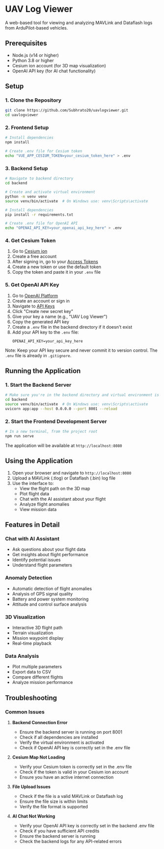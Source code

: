 # UAV Log Viewer

A web-based tool for viewing and analyzing MAVLink and Dataflash logs from ArduPilot-based vehicles.


## Prerequisites

- Node.js (v14 or higher)
- Python 3.8 or higher
- Cesium ion account (for 3D map visualization)
- OpenAI API key (for AI chat functionality)

## Setup

### 1. Clone the Repository

```bash
git clone https://github.com/Subhrato20/uavlogviewer.git
cd uavlogviewer
```

### 2. Frontend Setup

```bash
# Install dependencies
npm install

# Create .env file for Cesium token
echo "VUE_APP_CESIUM_TOKEN=your_cesium_token_here" > .env
```

### 3. Backend Setup

```bash
# Navigate to backend directory
cd backend

# Create and activate virtual environment
python -m venv venv
source venv/bin/activate  # On Windows use: venv\Scripts\activate

# Install dependencies
pip install -r requirements.txt

# Create .env file for OpenAI API
echo "OPENAI_API_KEY=your_openai_api_key_here" > .env
```

### 4. Get Cesium Token

1. Go to [Cesium ion](https://cesium.com/ion/signup)
2. Create a free account
3. After signing in, go to your [Access Tokens](https://cesium.com/ion/tokens)
4. Create a new token or use the default token
5. Copy the token and paste it in your `.env` file

### 5. Get OpenAI API Key

1. Go to [OpenAI Platform](https://platform.openai.com/signup)
2. Create an account or sign in
3. Navigate to [API Keys](https://platform.openai.com/api-keys)
4. Click "Create new secret key"
5. Give your key a name (e.g., "UAV Log Viewer")
6. Copy the generated API key
7. Create a `.env` file in the backend directory if it doesn't exist
8. Add your API key to the `.env` file:
   ```
   OPENAI_API_KEY=your_api_key_here
   ```

Note: Keep your API key secure and never commit it to version control. The `.env` file is already in `.gitignore`.

## Running the Application

### 1. Start the Backend Server

```bash
# Make sure you're in the backend directory and virtual environment is activated
cd backend
source venv/bin/activate  # On Windows use: venv\Scripts\activate
uvicorn app:app --host 0.0.0.0 --port 8001 --reload
```

### 2. Start the Frontend Development Server

```bash
# In a new terminal, from the project root
npm run serve
```

The application will be available at `http://localhost:8080`

## Using the Application

1. Open your browser and navigate to `http://localhost:8080`
2. Upload a MAVLink (.tlog) or Dataflash (.bin) log file
3. Use the interface to:
   - View the flight path on the 3D map
   - Plot flight data
   - Chat with the AI assistant about your flight
   - Analyze flight anomalies
   - View mission data

## Features in Detail

### Chat with AI Assistant
- Ask questions about your flight data
- Get insights about flight performance
- Identify potential issues
- Understand flight parameters

### Anomaly Detection
- Automatic detection of flight anomalies
- Analysis of GPS signal quality
- Battery and power system monitoring
- Attitude and control surface analysis

### 3D Visualization
- Interactive 3D flight path
- Terrain visualization
- Mission waypoint display
- Real-time playback

### Data Analysis
- Plot multiple parameters
- Export data to CSV
- Compare different flights
- Analyze mission performance

## Troubleshooting

### Common Issues

1. **Backend Connection Error**
   - Ensure the backend server is running on port 8001
   - Check if all dependencies are installed
   - Verify the virtual environment is activated
   - Check if OpenAI API key is correctly set in the .env file

2. **Cesium Map Not Loading**
   - Verify your Cesium token is correctly set in the .env file
   - Check if the token is valid in your Cesium ion account
   - Ensure you have an active internet connection

3. **File Upload Issues**
   - Check if the file is a valid MAVLink or Dataflash log
   - Ensure the file size is within limits
   - Verify the file format is supported

4. **AI Chat Not Working**
   - Verify your OpenAI API key is correctly set in the backend .env file
   - Check if you have sufficient API credits
   - Ensure the backend server is running
   - Check the backend logs for any API-related errors


